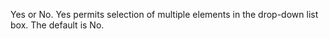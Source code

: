 Yes or No. Yes permits selection of multiple elements in the drop-down list box. The default
		is No.